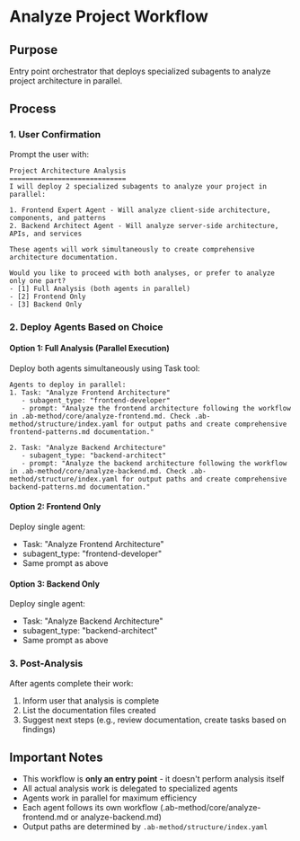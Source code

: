# Analyze Project Workflow

## Purpose
Entry point orchestrator that deploys specialized subagents to analyze project architecture in parallel.

## Process

### 1. User Confirmation
Prompt the user with:
```
Project Architecture Analysis
=============================
I will deploy 2 specialized subagents to analyze your project in parallel:

1. Frontend Expert Agent - Will analyze client-side architecture, components, and patterns
2. Backend Architect Agent - Will analyze server-side architecture, APIs, and services

These agents will work simultaneously to create comprehensive architecture documentation.

Would you like to proceed with both analyses, or prefer to analyze only one part?
- [1] Full Analysis (both agents in parallel)
- [2] Frontend Only
- [3] Backend Only
```

### 2. Deploy Agents Based on Choice

#### Option 1: Full Analysis (Parallel Execution)
Deploy both agents simultaneously using Task tool:

```
Agents to deploy in parallel:
1. Task: "Analyze Frontend Architecture"
   - subagent_type: "frontend-developer"
   - prompt: "Analyze the frontend architecture following the workflow in .ab-method/core/analyze-frontend.md. Check .ab-method/structure/index.yaml for output paths and create comprehensive frontend-patterns.md documentation."

2. Task: "Analyze Backend Architecture"  
   - subagent_type: "backend-architect"
   - prompt: "Analyze the backend architecture following the workflow in .ab-method/core/analyze-backend.md. Check .ab-method/structure/index.yaml for output paths and create comprehensive backend-patterns.md documentation."
```

#### Option 2: Frontend Only
Deploy single agent:
- Task: "Analyze Frontend Architecture"
- subagent_type: "frontend-developer"
- Same prompt as above

#### Option 3: Backend Only
Deploy single agent:
- Task: "Analyze Backend Architecture"
- subagent_type: "backend-architect"
- Same prompt as above

### 3. Post-Analysis
After agents complete their work:
1. Inform user that analysis is complete
2. List the documentation files created
3. Suggest next steps (e.g., review documentation, create tasks based on findings)

## Important Notes
- This workflow is **only an entry point** - it doesn't perform analysis itself
- All actual analysis work is delegated to specialized agents
- Agents work in parallel for maximum efficiency
- Each agent follows its own workflow (.ab-method/core/analyze-frontend.md or analyze-backend.md)
- Output paths are determined by `.ab-method/structure/index.yaml`
